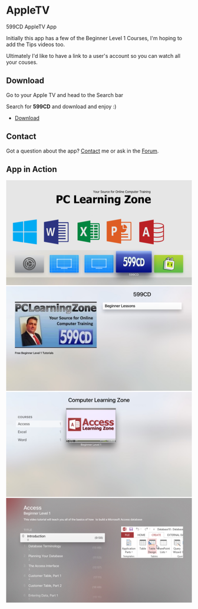 # AppleTV

599CD AppleTV App

Initially this app has a few of the Beginner Level 1 Courses, I'm hoping to add the Tips videos too.

Ultimately I'd like to have a link to a user's account so you can watch all your couses.

## Download

Go to your Apple TV and head to the Search bar

Search for **599CD** and download and enjoy :)

- [Download](https://itunes.apple.com/WebObjects/MZStore.woa/wa/viewSoftware?id=1063032038&mt=8)

## Contact

Got a question about the app? [Contact](http://599cd.com/contact/contact-form.asp?s=Apple%20TV%20App) me or ask in the [Forum](http://599cd.com/forums/).

## App in Action

![Home](images/599CDtvOSScreenshot_1.png "Home")
![App](images/599CDtvOSScreenshot_2.png "App")
![Beginner Lessons](images/599CDtvOSScreenshot_3.png "Beginner Lessons")
![Access Beginner Level 1](images/599CDtvOSScreenshot_4.png "Access Beginner Level 1")
